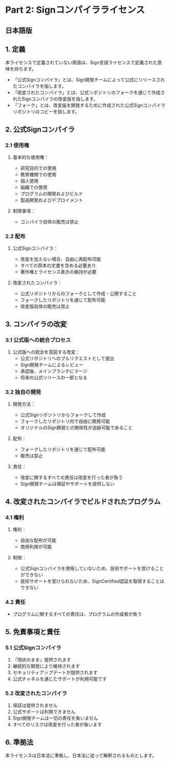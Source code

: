 # Part 2: Signコンパイラライセンス

## 日本語版

## 1. 定義

本ライセンスで定義されていない用語は、Sign言語ライセンスで定義された意味を持ちます。

- 「公式Signコンパイラ」とは、Sign開発チームによって公式にリリースされたコンパイラを指します。
- 「改変されたコンパイラ」とは、公式リポジトリのフォークを通じて作成されたSignコンパイラの改変版を指します。
- 「フォーク」とは、改変版を開発するために作成された公式Signコンパイラリポジトリのコピーを指します。

## 2. 公式Signコンパイラ

### 2.1 使用権
1. 基本的な使用権：
   - 研究目的での使用
   - 教育機関での使用
   - 個人使用
   - 組織での使用
   - プログラムの開発およびビルド
   - 製品開発およびデプロイメント

2. 制限事項：
   - コンパイラ自体の販売は禁止

### 2.2 配布
1. 公式Signコンパイラ：
   - 改変を加えない場合、自由に再配布可能
   - すべての原本の文書を含める必要あり
   - 著作権とライセンス表示の維持が必要

2. 改変されたコンパイラ：
   - 公式リポジトリからのフォークとして作成・公開すること
   - フォークしたリポジトリを通じて配布可能
   - 改変版自体の販売は禁止

## 3. コンパイラの改変

### 3.1 公式版への統合プロセス
1. 公式版への統合を意図する改変：
   - 公式リポジトリへのプルリクエストとして提出
   - Sign開発チームによるレビュー
   - 承認後、メインブランチにマージ
   - 将来の公式リリースの一部となる

### 3.2 独自の開発
1. 開発方法：
   - 公式Signリポジトリからフォークして作成
   - フォークしたリポジトリ内で自由に開発可能
   - オリジナルのSign開発との関係性が追跡可能であること

2. 配布：
   - フォークしたリポジトリを通じて配布可能
   - 販売は禁止

3. 責任：
   - 改変に関するすべての責任は改変を行った者が負う
   - Sign開発チームは保証やサポートを提供しない

## 4. 改変されたコンパイラでビルドされたプログラム

### 4.1 権利
1. 権利：
   - 自由な配布が可能
   - 商用利用が可能

2. 制限：
   - 公式Signコンパイラを使用していないため、技術サポートを受けることができない
   - 技術サポートを受けられないため、SignCertified認証を取得することはできない

### 4.2 責任
- プログラムに関するすべての責任は、プログラムの作成者が負う

## 5. 免責事項と責任

### 5.1 公式Signコンパイラ
1. 「現状のまま」提供されます
2. 継続的な開発により維持されます
3. セキュリティアップデートが提供されます
4. 公式チャネルを通じたサポートが利用可能です

### 5.2 改変されたコンパイラ
1. 保証は提供されません
2. 公式サポートは利用できません
3. Sign開発チームは一切の責任を負いません
4. すべてのリスクは改変を行った者が負います

## 6. 準拠法

本ライセンスは日本法に準拠し、日本法に従って解釈されるものとします。


